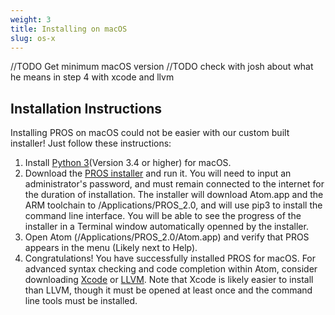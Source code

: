 ```yaml
---
weight: 3
title: Installing on macOS
slug: os-x
---
```


//TODO Get minimum macOS version
//TODO check with josh about what he means in step 4 with xcode and llvm

## Installation Instructions
Installing PROS on macOS could not be easier with our custom built installer! Just follow these instructions:

 1. Install [Python 3](https://www.python.org/downloads/)(Version 3.4 or higher) for macOS.  
 2. Download the [PROS installer](https://github.com/purduesigbots/pros/releases/tag/2.11.0) and run it. You will need to input an administrator's password, and must remain connected to the internet for the duration of installation. The installer will download Atom.app and the ARM toolchain to /Applications/PROS\_2.0, and will use pip3 to install the command line interface. You will be able to see the progress of the installer in a Terminal window automatically openned by the installer.   
 3. Open Atom (/Applications/PROS_2.0/Atom.app) and verify that PROS appears in the menu (Likely next to Help).   
 4. Congratulations! You have successfully installed PROS for macOS. For advanced syntax checking and code completion within Atom, consider downloading [Xcode](https://developer.apple.com/xcode/) or [LLVM](http://llvm.org). Note that Xcode is likely easier to install than LLVM, though it must be opened at least once and the command line tools must be installed.
